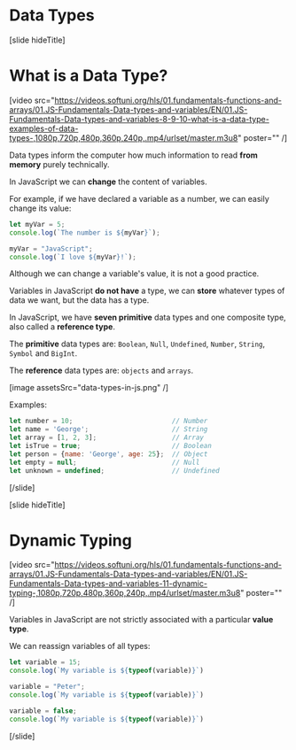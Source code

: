 # Data Types


[slide hideTitle]

# What is a Data Type?

[video src="https://videos.softuni.org/hls/01.fundamentals-functions-and-arrays/01.JS-Fundamentals-Data-types-and-variables/EN/01.JS-Fundamentals-Data-types-and-variables-8-9-10-what-is-a-data-type-examples-of-data-types-,1080p,720p,480p,360p,240p,.mp4/urlset/master.m3u8" poster="" /]


Data types inform the computer how much information to read **from memory** purely technically.

In JavaScript we can **change** the content of variables. 

For example, if we have declared a variable as a number, we can easily change its value:

``` js live
let myVar = 5;
console.log(`The number is ${myVar}`);

myVar = "JavaScript";
console.log(`I love ${myVar}!`);
```

Although we can change a variable's value, it is not a good practice.

Variables in JavaScript **do not have** a type, we can **store** whatever types of data we want, but the data has a type.

In JavaScript, we have **seven primitive** data types and one composite type, also called a **reference type**.

The **primitive** data types are: `Boolean`, `Null`, `Undefined`, `Number`, `String`, `Symbol` and `BigInt`.

The **reference** data types are: `objects` and `arrays`.

[image assetsSrc="data-types-in-js.png" /]

Examples:
``` js
let number = 10; 					     // Number
let name = 'George';				     // String
let array = [1, 2, 3];				     // Array
let isTrue = true;					     // Boolean
let person = {name: 'George', age: 25};	 // Object
let empty = null;					     // Null
let unknown = undefined;				 // Undefined
```
[/slide]


[slide hideTitle]


# Dynamic Typing

[video src="https://videos.softuni.org/hls/01.fundamentals-functions-and-arrays/01.JS-Fundamentals-Data-types-and-variables/EN/01.JS-Fundamentals-Data-types-and-variables-11-dynamic-typing-,1080p,720p,480p,360p,240p,.mp4/urlset/master.m3u8" poster="" /]

Variables in JavaScript are not strictly associated with a particular **value type**.

We can reassign variables of all types:

``` js live
let variable = 15; 
console.log(`My variable is ${typeof(variable)}`)

variable = "Peter"; 
console.log(`My variable is ${typeof(variable)}`)

variable = false;
console.log(`My variable is ${typeof(variable)}`)
```

[/slide]
